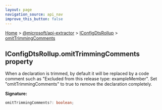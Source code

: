 ```yaml
---
layout: page
navigation_source: api_nav
improve_this_button: false
---
```



[Home](./index.md) &gt; [@microsoft/api-extractor](./api-extractor.md) &gt; [IConfigDtsRollup](./api-extractor.iconfigdtsrollup.md) &gt; [omitTrimmingComments](./api-extractor.iconfigdtsrollup.omittrimmingcomments.md)

## IConfigDtsRollup.omitTrimmingComments property

When a declaration is trimmed, by default it will be replaced by a code comment such as "Excluded from this release type: exampleMember". Set "omitTrimmingComments" to true to remove the declaration completely.

<b>Signature:</b>

```typescript
omitTrimmingComments?: boolean;
```
